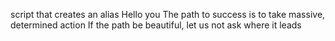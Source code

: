 script that creates an alias
Hello you
The path to success is to take massive, determined action
If the path be beautiful, let us not ask where it leads
